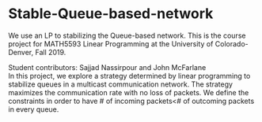 # Stable-Queue-based-network
We use an LP to stabilizing the Queue-based network.
This is the course project for MATH5593 Linear Programming at the University of Colorado-Denver, Fall 2019. 

Student contributors: Sajjad Nassirpour and John McFarlane\
In this project, we explore a strategy determined by linear programming to stabilize queues in a multicast communication network. The strategy maximizes the communication rate with no loss of packets. We define the constraints in order to have # of incoming packets<# of outcoming packets in every queue.
